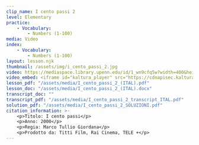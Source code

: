 ```yaml
---
clip_name: I cento passi 2
level: Elementary
practice: 
    - Vocabulary: 
        - Numbers (1-100)
media: Video
index: 
    - Vocabulary: 
        - Numbers (1-100)
layout: lesson.njk
thumbnail: /assets/img/i_cento_passi_2.jpg
video: https://mediaspace.library.upenn.edu/id/1_wn9cfq5w?width=400&height=285&playerId=52628472
video_embed: <iframe id="kaltura_player" src="https://cdnapisec.kaltura.com/p/1147242/sp/114724200/embedIframeJs/uiconf_id/9757771/partner_id/1147242?iframeembed=true&playerId=kaltura_player&entry_id=1_wn9cfq5w&flashvars[streamerType]=auto&amp;flashvars[localizationCode]=en&amp;flashvars[sideBarContainer.plugin]=true&amp;flashvars[sideBarContainer.position]=left&amp;flashvars[sideBarContainer.clickToClose]=true&amp;flashvars[chapters.plugin]=true&amp;flashvars[chapters.layout]=vertical&amp;flashvars[chapters.thumbnailRotator]=false&amp;flashvars[streamSelector.plugin]=true&amp;flashvars[EmbedPlayer.SpinnerTarget]=videoHolder&amp;flashvars[dualScreen.plugin]=true&amp;flashvars[Kaltura.addCrossoriginToIframe]=true&amp;&wid=1_hzk8ro7u" width="400" height="285" allowfullscreen webkitallowfullscreen mozAllowFullScreen allow="autoplay *; fullscreen *; encrypted-media *" sandbox="allow-downloads allow-forms allow-same-origin allow-scripts allow-top-navigation allow-pointer-lock allow-popups allow-modals allow-orientation-lock allow-popups-to-escape-sandbox allow-presentation allow-top-navigation-by-user-activation" frameborder="0" title="I_cento_passi_2"></iframe>
lesson_pdf: "/assets/media/I_cento_passi_2_(ITAL).pdf"
lesson_doc: "/assets/media/I_cento_passi_2_(ITAL).docx"
transcript_doc: ""
transcript_pdf: "/assets/media/I_cento_passi_2_transcript_ITAL.pdf"
solution_pdf: "/assets/media/I_cento_passi_2_SOLUZIONI.pdf"
citation_information: >- 
    <p>Titolo: I cento passi</p>
    <p>Anno: 2000</p>
    <p>Regia: Marco Tullio Giordana</p>
    <p>Prodotto da: Titti Film, Rai Cinema, TELE +</p>
---
```

